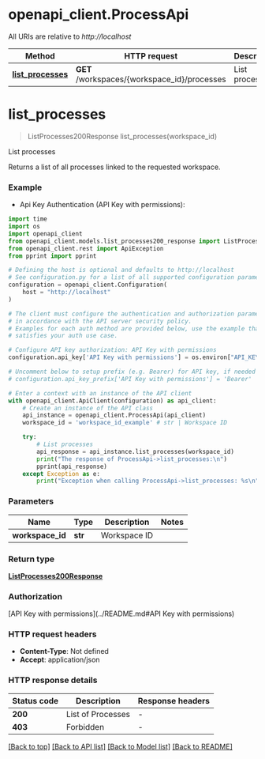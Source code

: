 # openapi_client.ProcessApi

All URIs are relative to *http://localhost*

Method | HTTP request | Description
------------- | ------------- | -------------
[**list_processes**](ProcessApi.md#list_processes) | **GET** /workspaces/{workspace_id}/processes | List processes


# **list_processes**
> ListProcesses200Response list_processes(workspace_id)

List processes

Returns a list of all processes linked to the requested workspace.

### Example

* Api Key Authentication (API Key with permissions):
```python
import time
import os
import openapi_client
from openapi_client.models.list_processes200_response import ListProcesses200Response
from openapi_client.rest import ApiException
from pprint import pprint

# Defining the host is optional and defaults to http://localhost
# See configuration.py for a list of all supported configuration parameters.
configuration = openapi_client.Configuration(
    host = "http://localhost"
)

# The client must configure the authentication and authorization parameters
# in accordance with the API server security policy.
# Examples for each auth method are provided below, use the example that
# satisfies your auth use case.

# Configure API key authorization: API Key with permissions
configuration.api_key['API Key with permissions'] = os.environ["API_KEY"]

# Uncomment below to setup prefix (e.g. Bearer) for API key, if needed
# configuration.api_key_prefix['API Key with permissions'] = 'Bearer'

# Enter a context with an instance of the API client
with openapi_client.ApiClient(configuration) as api_client:
    # Create an instance of the API class
    api_instance = openapi_client.ProcessApi(api_client)
    workspace_id = 'workspace_id_example' # str | Workspace ID

    try:
        # List processes
        api_response = api_instance.list_processes(workspace_id)
        print("The response of ProcessApi->list_processes:\n")
        pprint(api_response)
    except Exception as e:
        print("Exception when calling ProcessApi->list_processes: %s\n" % e)
```



### Parameters

Name | Type | Description  | Notes
------------- | ------------- | ------------- | -------------
 **workspace_id** | **str**| Workspace ID | 

### Return type

[**ListProcesses200Response**](ListProcesses200Response.md)

### Authorization

[API Key with permissions](../README.md#API Key with permissions)

### HTTP request headers

 - **Content-Type**: Not defined
 - **Accept**: application/json

### HTTP response details
| Status code | Description | Response headers |
|-------------|-------------|------------------|
**200** | List of Processes |  -  |
**403** | Forbidden |  -  |

[[Back to top]](#) [[Back to API list]](../README.md#documentation-for-api-endpoints) [[Back to Model list]](../README.md#documentation-for-models) [[Back to README]](../README.md)

